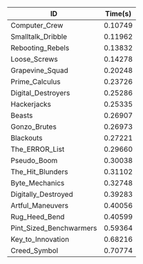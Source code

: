 |ID|Time(s)|
|-|-|
|Computer_Crew|0.10749|
|Smalltalk_Dribble|0.11962|
|Rebooting_Rebels|0.13832|
|Loose_Screws|0.14278|
|Grapevine_Squad|0.20248|
|Prime_Calculus|0.23726|
|Digital_Destroyers|0.25286|
|Hackerjacks|0.25335|
|Beasts|0.26907|
|Gonzo_Brutes|0.26973|
|Blackouts|0.27221|
|The_ERROR_List|0.29660|
|Pseudo_Boom|0.30038|
|The_Hit_Blunders|0.31102|
|Byte_Mechanics|0.32748|
|Digitally_Destroyed|0.39283|
|Artful_Maneuvers|0.40056|
|Rug_Heed_Bend|0.40599|
|Pint_Sized_Benchwarmers|0.59364|
|Key_to_Innovation|0.68216|
|Creed_Symbol|0.70774|
